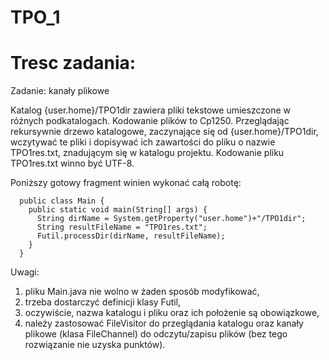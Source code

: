 # TPO_1

# Tresc zadania:
Zadanie: kanały plikowe

Katalog {user.home}/TPO1dir  zawiera pliki tekstowe umieszczone w różnych podkatalogach. Kodowanie plików to Cp1250.
Przeglądając rekursywnie drzewo katalogowe, zaczynające się od {user.home}/TPO1dir,  wczytywać te pliki i dopisywać ich zawartości do pliku o nazwie TPO1res.txt, znadującym się w katalogu projektu. Kodowanie pliku
TPO1res.txt winno być UTF-8.

Poniższy gotowy fragment winien wykonać całą robotę:

      public class Main {
        public static void main(String[] args) {
          String dirName = System.getProperty("user.home")+"/TPO1dir";
          String resultFileName = "TPO1res.txt";
          Futil.processDir(dirName, resultFileName);
        }
      }

Uwagi:

1. pliku Main.java nie wolno w żaden sposób modyfikować,
2. trzeba dostarczyć definicji klasy Futil,
3. oczywiście, nazwa katalogu i pliku oraz ich położenie są obowiązkowe,
4. należy zastosować FileVisitor do przeglądania katalogu oraz kanały plikowe (klasa FileChannel) do odczytu/zapisu plików (bez tego rozwiązanie nie uzyska punktów).
